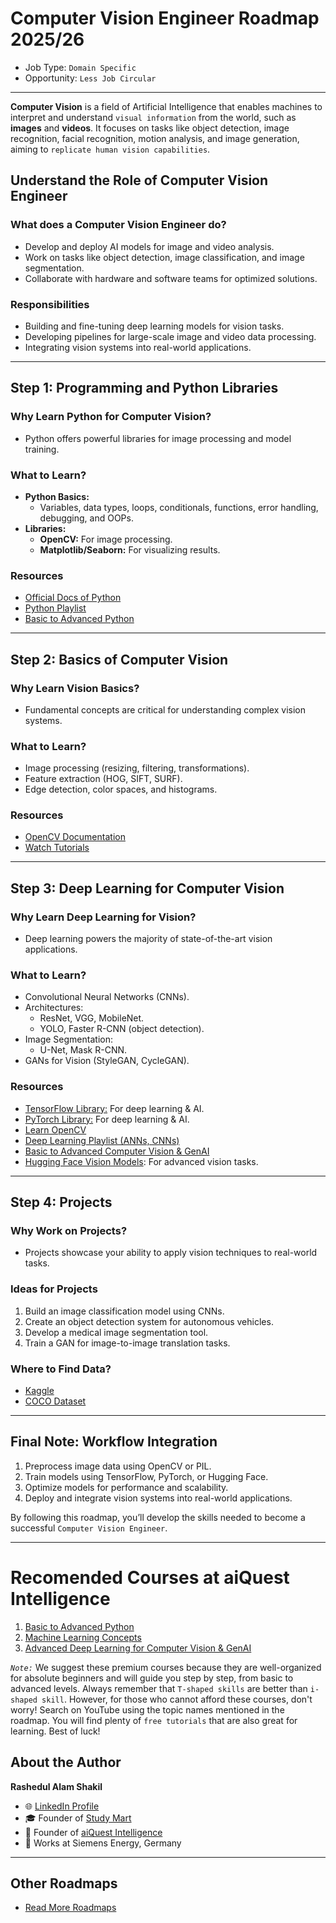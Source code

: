 # Computer Vision Engineer Roadmap 2025/26

- Job Type: `Domain Specific`
- Opportunity: `Less Job Circular`

---
**Computer Vision** is a field of Artificial Intelligence that enables machines to interpret and understand `visual information` from the world, such as **images** and **videos**. It focuses on tasks like object detection, image recognition, facial recognition, motion analysis, and image generation, aiming to `replicate human vision capabilities`.

## **Understand the Role of Computer Vision Engineer**

### **What does a Computer Vision Engineer do?**
- Develop and deploy AI models for image and video analysis.
- Work on tasks like object detection, image classification, and image segmentation.
- Collaborate with hardware and software teams for optimized solutions.

### **Responsibilities**
- Building and fine-tuning deep learning models for vision tasks.
- Developing pipelines for large-scale image and video data processing.
- Integrating vision systems into real-world applications.

---

## **Step 1: Programming and Python Libraries**

### **Why Learn Python for Computer Vision?**
- Python offers powerful libraries for image processing and model training.

### **What to Learn?**
- **Python Basics:**
  - Variables, data types, loops, conditionals, functions, error handling, debugging, and OOPs.
- **Libraries:**
  - **OpenCV:** For image processing.
  - **Matplotlib/Seaborn:** For visualizing results.

### **Resources**
- [Official Docs of Python](https://docs.python.org/3/tutorial/index.html)
- [Python Playlist](https://www.youtube.com/playlist?list=PLKdU0fuY4OFf7qj4eoBtvALAB_Ml2rN0V)
- [Basic to Advanced Python](https://aiquest.org/courses/become-a-python-developer/)

---

## **Step 2: Basics of Computer Vision**

### **Why Learn Vision Basics?**
- Fundamental concepts are critical for understanding complex vision systems.

### **What to Learn?**
- Image processing (resizing, filtering, transformations).
- Feature extraction (HOG, SIFT, SURF).
- Edge detection, color spaces, and histograms.

### **Resources**
- [OpenCV Documentation](https://docs.opencv.org/)
- [Watch Tutorials](https://youtube.com/playlist?list=PLKdU0fuY4OFfjjFpSfCYzvsMKhZIWL43v&si=CN4lGil290IDjQDt)

---

## **Step 3: Deep Learning for Computer Vision**

### **Why Learn Deep Learning for Vision?**
- Deep learning powers the majority of state-of-the-art vision applications.

### **What to Learn?**
- Convolutional Neural Networks (CNNs).
- Architectures:
  - ResNet, VGG, MobileNet.
  - YOLO, Faster R-CNN (object detection).
- Image Segmentation:
  - U-Net, Mask R-CNN.
- GANs for Vision (StyleGAN, CycleGAN).

### **Resources**
- [TensorFlow Library:](https://www.tensorflow.org/tutorials) For deep learning & AI.
- [PyTorch Library:](https://pytorch.org/tutorials/beginner/basics/intro.html) For deep learning & AI.
- [Learn OpenCV](https://opencv.org/)
- [Deep Learning Playlist (ANNs, CNNs)](https://www.youtube.com/playlist?list=PLKdU0fuY4OFdFUCFcUp-7VD4bLXr50hgb)
- [Basic to Advanced Computer Vision & GenAI](https://aiquest.org/courses/deep-learning-and-generative-ai/)
- [Hugging Face Vision Models](https://huggingface.co/models?other=vision): For advanced vision tasks.

---

## **Step 4: Projects**

### **Why Work on Projects?**
- Projects showcase your ability to apply vision techniques to real-world tasks.

### **Ideas for Projects**
1. Build an image classification model using CNNs.
2. Create an object detection system for autonomous vehicles.
3. Develop a medical image segmentation tool.
4. Train a GAN for image-to-image translation tasks.

### **Where to Find Data?**
- [Kaggle](https://www.kaggle.com/datasets)
- [COCO Dataset](https://cocodataset.org/#download)

---

## **Final Note: Workflow Integration**
1. Preprocess image data using OpenCV or PIL.
2. Train models using TensorFlow, PyTorch, or Hugging Face.
3. Optimize models for performance and scalability.
4. Deploy and integrate vision systems into real-world applications.

By following this roadmap, you’ll develop the skills needed to become a successful `Computer Vision Engineer`.

---

# Recomended Courses at aiQuest Intelligence
1. [Basic to Advanced Python](https://aiquest.org/courses/become-a-python-developer/)
2. [Machine Learning Concepts](https://aiquest.org/courses/data-science-machine-learning/)
3. [Advanced Deep Learning for Computer Vision & GenAI](https://aiquest.org/courses/deep-learning-and-generative-ai/)

*`Note:`* We suggest these premium courses because they are well-organized for absolute beginners and will guide you step by step, from basic to advanced levels. Always remember that `T-shaped skills` are better than `i-shaped skill`. However, for those who cannot afford these courses, don't worry! Search on YouTube using the topic names mentioned in the roadmap. You will find plenty of `free tutorials` that are also great for learning. Best of luck!

## About the Author
**Rashedul Alam Shakil**  
- 🌐 [LinkedIn Profile](https://www.linkedin.com/in/kmrashedulalam/)  
- 🎓 Founder of [Study Mart](https://www.youtube.com/@StudyMart)  
- 🤖 Founder of [aiQuest Intelligence](https://aiquest.org/)  
- 💼 Works at Siemens Energy, Germany  

---

## Other Roadmaps
- [Read More Roadmaps](https://github.com/rashakil-ds/Roadmap-Docs)


